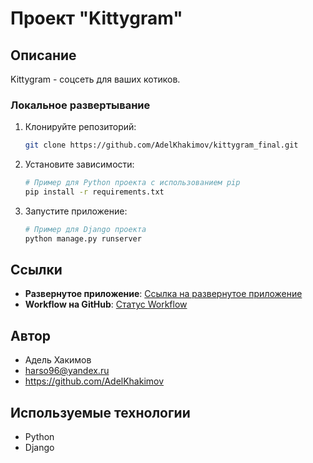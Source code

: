 # Проект "Kittygram"


## Описание

Kittygram - соцсеть для ваших котиков.

### Локальное развертывание

1. Клонируйте репозиторий:

    ```bash
    git clone https://github.com/AdelKhakimov/kittygram_final.git
    ```

2. Установите зависимости:

    ```bash
    # Пример для Python проекта с использованием pip
    pip install -r requirements.txt
    ```

3. Запустите приложение:

    ```bash
    # Пример для Django проекта
    python manage.py runserver
    ```

## Ссылки

- **Развернутое приложение**: [Ссылка на развернутое приложение](https://kittygramadel.ddns.net/)
- **Workflow на GitHub**: [Статус Workflow](https://github.com/AdelKhakimov/kittygram_final/actions)

## Автор

- Адель Хакимов
- harso96@yandex.ru
- https://github.com/AdelKhakimov

## Используемые технологии

- Python
- Django
